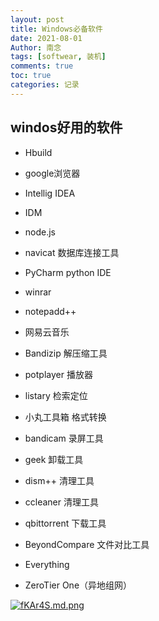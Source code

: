 ```yaml
---
layout: post
title: Windows必备软件
date: 2021-08-01
Author: 南念
tags: [softwear, 装机]
comments: true
toc: true
categories: 记录
---
```




## windos好用的软件


<!-- more -->
- Hbuild

- google浏览器

- Intellig IDEA

- IDM

- node.js

- navicat 数据库连接工具

- PyCharm  python IDE

- winrar

- notepadd++

- 网易云音乐

- Bandizip 解压缩工具

- potplayer 播放器

- listary 检索定位

- 小丸工具箱 格式转换

- bandicam 录屏工具

- geek 卸载工具

- dism++ 清理工具

- ccleaner  清理工具

- qbittorrent 下载工具

- BeyondCompare  文件对比工具

- Everything

- ZeroTier One（异地组网）

  

[![fKAr4S.md.png](https://z3.ax1x.com/2021/08/07/fKAr4S.md.png)](https://imgtu.com/i/fKAr4S)
